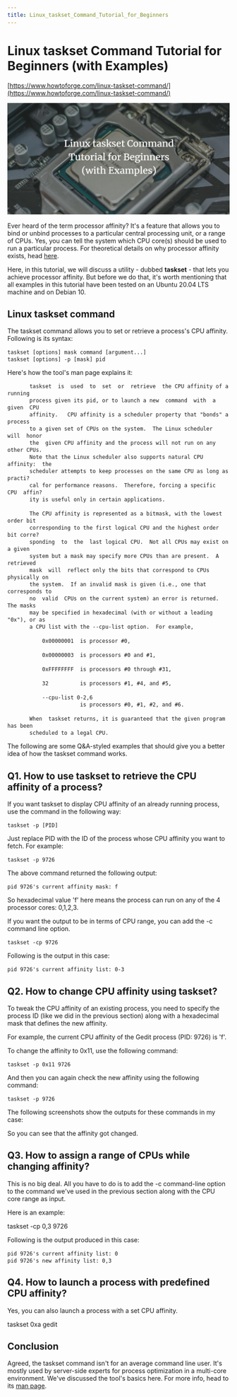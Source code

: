 ```yaml
---
title: Linux_taskset_Command_Tutorial_for_Beginners
---
```


# Linux taskset Command Tutorial for Beginners (with Examples)

[https://www.howtoforge.com/linux-taskset-command/](https://www.howtoforge.com/linux-taskset-command/)

![linux-taskset-command.jpg](Linux%20taskset%20Command%20Tutorial%20for%20Beginners/linux-taskset-command.jpg)

Ever heard of the term processor affinity? It's a feature that allows you to bind or unbind processes to a particular central processing unit, or a range of CPUs. Yes, you can tell the system which CPU core(s) should be used to run a particular process. For theoretical details on why processor affinity exists, head [here](https://en.wikipedia.org/wiki/Processor_affinity).

Here, in this tutorial, we will discuss a utility - dubbed **taskset** - that lets you achieve processor affinity. But before we do that, it's worth mentioning that all examples in this tutorial have been tested on an Ubuntu 20.04 LTS machine and on Debian 10.

## Linux taskset command

The taskset command allows you to set or retrieve a process's CPU affinity. Following is its syntax:

```
taskset [options] mask command [argument...]
taskset [options] -p [mask] pid
```

Here's how the tool's man page explains it:

```
       taskset  is  used  to  set  or  retrieve  the CPU affinity of a running
       process given its pid, or to launch a new  command  with  a  given  CPU
       affinity.   CPU affinity is a scheduler property that "bonds" a process
       to a given set of CPUs on the system.  The Linux scheduler  will  honor
       the  given CPU affinity and the process will not run on any other CPUs.
       Note that the Linux scheduler also supports natural CPU  affinity:  the
       scheduler attempts to keep processes on the same CPU as long as practi?
       cal for performance reasons.  Therefore, forcing a specific CPU  affin?
       ity is useful only in certain applications.

       The CPU affinity is represented as a bitmask, with the lowest order bit
       corresponding to the first logical CPU and the highest order bit corre?
       sponding  to  the  last logical CPU.  Not all CPUs may exist on a given
       system but a mask may specify more CPUs than are present.  A  retrieved
       mask  will  reflect only the bits that correspond to CPUs physically on
       the system.  If an invalid mask is given (i.e., one that corresponds to
       no  valid  CPUs on the current system) an error is returned.  The masks
       may be specified in hexadecimal (with or without a leading "0x"), or as
       a CPU list with the --cpu-list option.  For example,

           0x00000001  is processor #0,

           0x00000003  is processors #0 and #1,

           0xFFFFFFFF  is processors #0 through #31,

           32          is processors #1, #4, and #5,

           --cpu-list 0-2,6
                       is processors #0, #1, #2, and #6.

       When  taskset returns, it is guaranteed that the given program has been
       scheduled to a legal CPU.
```

The following are some Q&A-styled examples that should give you a better idea of how the taskset command works.

## Q1. How to use taskset to retrieve the CPU affinity of a process?

If you want taskset to display CPU affinity of an already running process, use the command in the following way:

```
taskset -p [PID]
```

Just replace PID with the ID of the process whose CPU affinity you want to fetch. For example:

```
taskset -p 9726
```

The above command returned the following output:

```
pid 9726's current affinity mask: f
```

So hexadecimal value 'f' here means the process can run on any of the 4 processor cores: 0,1,2,3.

If you want the output to be in terms of CPU range, you can add the -c command line option.

```
taskset -cp 9726
```

Following is the output in this case:

```
pid 9726's current affinity list: 0-3
```

## Q2. How to change CPU affinity using taskset?

To tweak the CPU affinity of an existing process, you need to specify the process ID (like we did in the previous section) along with a hexadecimal mask that defines the new affinity.

For example, the current CPU affinity of the Gedit process (PID: 9726) is 'f'.

To change the affinity to 0x11, use the following command:

```
taskset -p 0x11 9726
```

And then you can again check the new affinity using the following command:

```
taskset -p 9726
```

The following screenshots show the outputs for these commands in my case:

So you can see that the affinity got changed.

## Q3. How to assign a range of CPUs while changing affinity?

This is no big deal. All you have to do is to add the -c command-line option to the command we've used in the previous section along with the CPU core range as input.

Here is an example:

taskset -cp 0,3 9726

Following is the output produced in this case:

```
pid 9726's current affinity list: 0
pid 9726's new affinity list: 0,3
```

## Q4. How to launch a process with predefined CPU affinity?

Yes, you can also launch a process with a set CPU affinity.

taskset 0xa gedit

## Conclusion

Agreed, the taskset command isn't for an average command line user. It's mostly used by server-side experts for process optimization in a multi-core environment. We've discussed the tool's basics here. For more info, head to its [man page](https://linux.die.net/man/1/taskset).